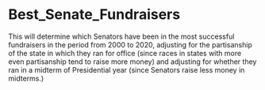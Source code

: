 # Best_Senate_Fundraisers
This will determine which Senators have been in the most successful fundraisers in the period from 2000 to 2020, adjusting for the partisanship of the state in which they ran for office (since races in states with more even partisanship tend to raise more money) and adjusting for whether they ran in a midterm of Presidential year (since Senators raise less money in midterms.) 
